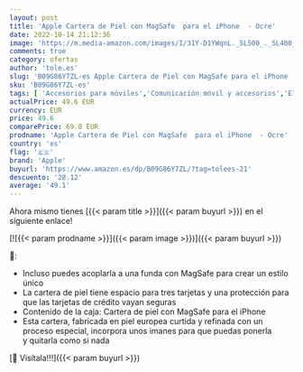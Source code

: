 ```yaml
---
layout: post
title: 'Apple Cartera de Piel con MagSafe  para el iPhone  - Ocre'
date: 2022-10-14 21:12:36
image: 'https://m.media-amazon.com/images/I/31Y-D1YWqnL._SL500_._SL400_.jpg'
comments: true
category: ofertas
author: 'tole.es'
slug: 'B09G86Y7ZL-es Apple Cartera de Piel con MagSafe para el iPhone - Ocre'
sku: 'B09G86Y7ZL-es'
tags: [ 'Accesorios para móviles','Comunicación móvil y accesorios','Electrónica','Fundas y carcasas para teléfonos móviles','apple','iphone','🇪🇸', ]
actualPrice: 49.6 EUR
currency: EUR
price: 49.6
comparePrice: 69.0 EUR
prodname: 'Apple Cartera de Piel con MagSafe  para el iPhone  - Ocre'
country: 'es'
flag: '🇪🇸'
brand: 'Apple'
buyurl: 'https://www.amazon.es/dp/B09G86Y7ZL/?tag=tolees-21'
descuento: '28.12'
average: '49.1'
---
```


Ahora mismo tienes [{{< param title >}}]({{< param buyurl >}}) en el siguiente enlace!

[![{{< param prodname >}}]({{< param image >}})]({{< param buyurl >}})

🔎:

- Incluso puedes acoplarla a una funda con MagSafe para crear un estilo único
- La cartera de piel tiene espacio para tres tarjetas y una protección para que las tarjetas de crédito vayan seguras
- Contenido de la caja: Cartera de piel con MagSafe para el iPhone
- Esta cartera, fabricada en piel europea curtida y refinada con un proceso especial, incorpora unos imanes para que puedas ponerla y quitarla como si nada

[🛒 Visítala!!!]({{< param buyurl >}})
